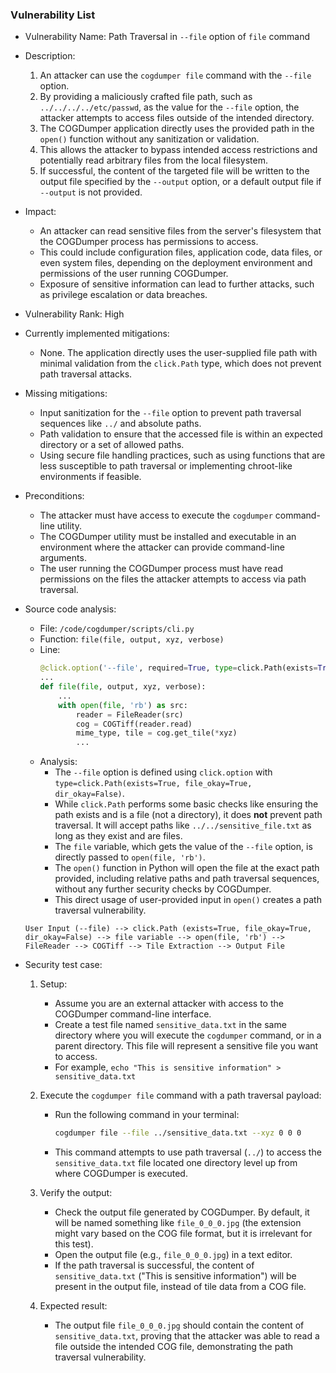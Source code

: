 ### Vulnerability List

- Vulnerability Name: Path Traversal in `--file` option of `file` command
- Description:
  1. An attacker can use the `cogdumper file` command with the `--file` option.
  2. By providing a maliciously crafted file path, such as `../../../../etc/passwd`, as the value for the `--file` option, the attacker attempts to access files outside of the intended directory.
  3. The COGDumper application directly uses the provided path in the `open()` function without any sanitization or validation.
  4. This allows the attacker to bypass intended access restrictions and potentially read arbitrary files from the local filesystem.
  5. If successful, the content of the targeted file will be written to the output file specified by the `--output` option, or a default output file if `--output` is not provided.
- Impact:
  - An attacker can read sensitive files from the server's filesystem that the COGDumper process has permissions to access.
  - This could include configuration files, application code, data files, or even system files, depending on the deployment environment and permissions of the user running COGDumper.
  - Exposure of sensitive information can lead to further attacks, such as privilege escalation or data breaches.
- Vulnerability Rank: High
- Currently implemented mitigations:
  - None. The application directly uses the user-supplied file path with minimal validation from the `click.Path` type, which does not prevent path traversal attacks.
- Missing mitigations:
  - Input sanitization for the `--file` option to prevent path traversal sequences like `../` and absolute paths.
  - Path validation to ensure that the accessed file is within an expected directory or a set of allowed paths.
  - Using secure file handling practices, such as using functions that are less susceptible to path traversal or implementing chroot-like environments if feasible.
- Preconditions:
  - The attacker must have access to execute the `cogdumper` command-line utility.
  - The COGDumper utility must be installed and executable in an environment where the attacker can provide command-line arguments.
  - The user running the COGDumper process must have read permissions on the files the attacker attempts to access via path traversal.
- Source code analysis:
  - File: `/code/cogdumper/scripts/cli.py`
  - Function: `file(file, output, xyz, verbose)`
  - Line:
    ```python
    @click.option('--file', required=True, type=click.Path(exists=True, file_okay=True, dir_okay=False), help='input file')
    ...
    def file(file, output, xyz, verbose):
        ...
        with open(file, 'rb') as src:
            reader = FileReader(src)
            cog = COGTiff(reader.read)
            mime_type, tile = cog.get_tile(*xyz)
            ...
    ```
  - Analysis:
    - The `--file` option is defined using `click.option` with `type=click.Path(exists=True, file_okay=True, dir_okay=False)`.
    - While `click.Path` performs some basic checks like ensuring the path exists and is a file (not a directory), it does **not** prevent path traversal. It will accept paths like `../../sensitive_file.txt` as long as they exist and are files.
    - The `file` variable, which gets the value of the `--file` option, is directly passed to `open(file, 'rb')`.
    - The `open()` function in Python will open the file at the exact path provided, including relative paths and path traversal sequences, without any further security checks by COGDumper.
    - This direct usage of user-provided input in `open()` creates a path traversal vulnerability.

  ```
  User Input (--file) --> click.Path (exists=True, file_okay=True, dir_okay=False) --> file variable --> open(file, 'rb') --> FileReader --> COGTiff --> Tile Extraction --> Output File
  ```

- Security test case:
  1. Setup:
     - Assume you are an external attacker with access to the COGDumper command-line interface.
     - Create a test file named `sensitive_data.txt` in the same directory where you will execute the `cogdumper` command, or in a parent directory. This file will represent a sensitive file you want to access.
     - For example, `echo "This is sensitive information" > sensitive_data.txt`

  2. Execute the `cogdumper file` command with a path traversal payload:
     - Run the following command in your terminal:
       ```bash
       cogdumper file --file ../sensitive_data.txt --xyz 0 0 0
       ```
     - This command attempts to use path traversal (`../`) to access the `sensitive_data.txt` file located one directory level up from where COGDumper is executed.

  3. Verify the output:
     - Check the output file generated by COGDumper. By default, it will be named something like `file_0_0_0.jpg` (the extension might vary based on the COG file format, but it is irrelevant for this test).
     - Open the output file (e.g., `file_0_0_0.jpg`) in a text editor.
     - If the path traversal is successful, the content of `sensitive_data.txt` ("This is sensitive information") will be present in the output file, instead of tile data from a COG file.

  4. Expected result:
     - The output file `file_0_0_0.jpg` should contain the content of `sensitive_data.txt`, proving that the attacker was able to read a file outside the intended COG file, demonstrating the path traversal vulnerability.